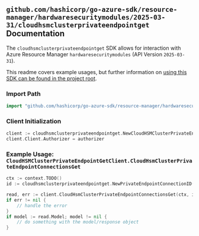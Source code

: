 
## `github.com/hashicorp/go-azure-sdk/resource-manager/hardwaresecuritymodules/2025-03-31/cloudhsmclusterprivateendpointget` Documentation

The `cloudhsmclusterprivateendpointget` SDK allows for interaction with Azure Resource Manager `hardwaresecuritymodules` (API Version `2025-03-31`).

This readme covers example usages, but further information on [using this SDK can be found in the project root](https://github.com/hashicorp/go-azure-sdk/tree/main/docs).

### Import Path

```go
import "github.com/hashicorp/go-azure-sdk/resource-manager/hardwaresecuritymodules/2025-03-31/cloudhsmclusterprivateendpointget"
```


### Client Initialization

```go
client := cloudhsmclusterprivateendpointget.NewCloudHSMClusterPrivateEndpointGetClientWithBaseURI("https://management.azure.com")
client.Client.Authorizer = authorizer
```


### Example Usage: `CloudHSMClusterPrivateEndpointGetClient.CloudHsmClusterPrivateEndpointConnectionsGet`

```go
ctx := context.TODO()
id := cloudhsmclusterprivateendpointget.NewPrivateEndpointConnectionID("12345678-1234-9876-4563-123456789012", "example-resource-group", "cloudHsmClusterName", "privateEndpointConnectionName")

read, err := client.CloudHsmClusterPrivateEndpointConnectionsGet(ctx, id)
if err != nil {
	// handle the error
}
if model := read.Model; model != nil {
	// do something with the model/response object
}
```
